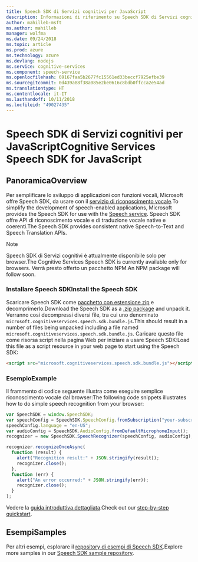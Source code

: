 ```yaml
---
title: Speech SDK di Servizi cognitivi per JavaScript
description: Informazioni di riferimento su Speech SDK di Servizi cognitivi per JavaScript
author: mahilleb-msft
ms.author: mahilleb
manager: wolfma
ms.date: 09/24/2018
ms.topic: article
ms.prod: azure
ms.technology: azure
ms.devlang: nodejs
ms.service: cognitive-services
ms.component: speech-service
ms.openlocfilehash: 69167faa5b2677fc15561ed33beccf7925efbe39
ms.sourcegitcommit: 0d439a88f38a085e2be0616c8bdb0ffcca2e54ad
ms.translationtype: HT
ms.contentlocale: it-IT
ms.lasthandoff: 10/11/2018
ms.locfileid: "49027435"
---
```

# <a name="cognitive-services-speech-sdk-for-javascript"></a><span data-ttu-id="b24cc-103">Speech SDK di Servizi cognitivi per JavaScript</span><span class="sxs-lookup"><span data-stu-id="b24cc-103">Cognitive Services Speech SDK for JavaScript</span></span>

## <a name="overview"></a><span data-ttu-id="b24cc-104">Panoramica</span><span class="sxs-lookup"><span data-stu-id="b24cc-104">Overview</span></span>

<span data-ttu-id="b24cc-105">Per semplificare lo sviluppo di applicazioni con funzioni vocali, Microsoft offre Speech SDK, da usare con il [servizio di riconoscimento vocale](https://aka.ms/csspeech).</span><span class="sxs-lookup"><span data-stu-id="b24cc-105">To simplify the development of speech-enabled applications, Microsoft provides the Speech SDK for use with the [Speech service](https://aka.ms/csspeech).</span></span>
<span data-ttu-id="b24cc-106">Speech SDK offre API di riconoscimento vocale e di traduzione vocale native e coerenti.</span><span class="sxs-lookup"><span data-stu-id="b24cc-106">The Speech SDK provides consistent native Speech-to-Text and Speech Translation APIs.</span></span>

> [!NOTE]
> <span data-ttu-id="b24cc-107">Speech SDK di Servizi cognitivi è attualmente disponibile solo per browser.</span><span class="sxs-lookup"><span data-stu-id="b24cc-107">The Cognitive Services Speech SDK is currently available only for browsers.</span></span>
> <span data-ttu-id="b24cc-108">Verrà presto offerto un pacchetto NPM.</span><span class="sxs-lookup"><span data-stu-id="b24cc-108">An NPM package will follow soon.</span></span>

### <a name="install-the-speech-sdk"></a><span data-ttu-id="b24cc-109">Installare Speech SDK</span><span class="sxs-lookup"><span data-stu-id="b24cc-109">Install the Speech SDK</span></span>

<span data-ttu-id="b24cc-110">Scaricare Speech SDK come [pacchetto con estensione zip](https://aka.ms/csspeech/jsbrowserpackage) e decomprimerlo.</span><span class="sxs-lookup"><span data-stu-id="b24cc-110">Download the Speech SDK as a [.zip package](https://aka.ms/csspeech/jsbrowserpackage) and unpack it.</span></span>
<span data-ttu-id="b24cc-111">Verranno così decompressi diversi file, tra cui uno denominato `microsoft.cognitiveservices.speech.sdk.bundle.js`.</span><span class="sxs-lookup"><span data-stu-id="b24cc-111">This should result in a number of files being unpacked including a file named `microsoft.cognitiveservices.speech.sdk.bundle.js`.</span></span>
<span data-ttu-id="b24cc-112">Caricare questo file come risorsa script nella pagina Web per iniziare a usare Speech SDK:</span><span class="sxs-lookup"><span data-stu-id="b24cc-112">Load this file as a script resource in your web page to start using the Speech SDK:</span></span>

```html
<script src="microsoft.cognitiveservices.speech.sdk.bundle.js"></script>
```

### <a name="example"></a><span data-ttu-id="b24cc-113">Esempio</span><span class="sxs-lookup"><span data-stu-id="b24cc-113">Example</span></span> 

<span data-ttu-id="b24cc-114">Il frammento di codice seguente illustra come eseguire semplice riconoscimento vocale dal browser:</span><span class="sxs-lookup"><span data-stu-id="b24cc-114">The following code snippets illustrates how to do simple speech recognition from your browser:</span></span>

```javascript 
var SpeechSDK = window.SpeechSDK;
var speechConfig = SpeechSDK.SpeechConfig.fromSubscription("your-subscription-key", "your-service-region");
speechConfig.language = "en-US";
var audioConfig = SpeechSDK.AudioConfig.fromDefaultMicrophoneInput();
recognizer = new SpeechSDK.SpeechRecognizer(speechConfig, audioConfig);

recognizer.recognizeOnceAsync(
  function (result) {
    alert("Recognition result:" + JSON.stringify(result));
    recognizer.close();
  },
  function (err) {
    alert("An error occurred:" + JSON.stringify(err));
    recognizer.close();
  }
);
``` 

<span data-ttu-id="b24cc-115">Vedere la [guida introduttiva dettagliata](/azure/cognitive-services/speech-service/quickstart-js-browser).</span><span class="sxs-lookup"><span data-stu-id="b24cc-115">Check out our [step-by-step quickstart](/azure/cognitive-services/speech-service/quickstart-js-browser).</span></span>

## <a name="samples"></a><span data-ttu-id="b24cc-116">Esempi</span><span class="sxs-lookup"><span data-stu-id="b24cc-116">Samples</span></span>

<span data-ttu-id="b24cc-117">Per altri esempi, esplorare il [repository di esempi di Speech SDK](https://aka.ms/csspeech/samples).</span><span class="sxs-lookup"><span data-stu-id="b24cc-117">Explore more samples in our [Speech SDK sample repository](https://aka.ms/csspeech/samples).</span></span>
